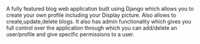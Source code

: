 A fully featured blog web application built using Django which allows you to create your own profile including your Display picture. Also allows to create,update,delete blogs. It also has admin functionality which gives you full control over the application through which you can add/delete an user/profile and give specific permissions to a user.
